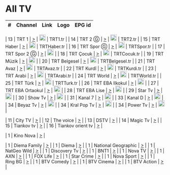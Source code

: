 <h1>All TV</h1>

| #   | Channel        | Link  | Logo | EPG id |
|:---:|:--------------:|:-----:|:----:|:------:|

| 13  | TRT 1            | [>](https://tv-trt1.medya.trt.com.tr/master.m3u8) | <img height="20" src="https://i.imgur.com/j786OLG.png"/> | TRT1.tr |
| 14  | TRT 2 Ⓖ         | [>](https://tv-trt2.medya.trt.com.tr/master.m3u8) | <img height="20" src="https://i.imgur.com/lNWrOE2.png"/> | TRT2.tr |
| 15  | TRT Haber        | [>](https://tv-trthaber.medya.trt.com.tr/master.m3u8) | <img height="20" src="https://i.imgur.com/OVfo8Ab.png"/> | TRTHaber.tr |
| 16  | TRT Spor Ⓖ      | [>](https://tv-trtspor1.medya.trt.com.tr/master.m3u8) | <img height="20" src="https://i.imgur.com/N2wGZyf.png"/> | TRTSpor.tr |
| 17  | TRT Spor 2 Ⓖ    | [>](https://tv-trtspor2.medya.trt.com.tr/master.m3u8) | <img height="20" src="https://i.imgur.com/ysKteM8.png"/> |
| 18  | TRT Çocuk        | [>](https://tv-trtcocuk.medya.trt.com.tr/master.m3u8) | <img height="20" src="https://i.imgur.com/QLFmD6d.png"/> | TRTCocuk.tr |
| 19  | TRT Müzik        | [>](https://tv-trtmuzik.medya.trt.com.tr/master.m3u8) | <img height="20" src="https://i.imgur.com/fIVFCEd.png"/> |
| 20  | TRT Belgesel     | [>](https://tv-trtbelgesel.medya.trt.com.tr/master.m3u8) | <img height="20" src="https://i.imgur.com/MGO87pe.png"/> | TRTBelgesel.tr |
| 21  | TRT Avaz         | [>](https://tv-trtavaz.medya.trt.com.tr/master.m3u8) | <img height="20" src="https://i.imgur.com/VhTwXu5.png"/> | TRTAvaz.tr |
| 22  | TRT Kurdî        | [>](https://tv-trtkurdi.medya.trt.com.tr/master.m3u8) | <img height="20" src="https://i.imgur.com/6BpymfB.png"/> | TRTKurdi.tr |
| 23  | TRT Arabi        | [>](https://tv-trtarabi.medya.trt.com.tr/master.m3u8) | <img height="20" src="https://i.imgur.com/yyhWOZs.png"/> | TRTArabi.tr |
| 24  | TRT World        | [>](https://tv-trtworld.medya.trt.com.tr/master.m3u8) | <img height="20" src="https://i.imgur.com/JEA2xpv.png"/> | TRTWorld.tr |
| 25  | TRT Türk         | [>](https://tv-trtturk.medya.trt.com.tr/master.m3u8) | <img height="20" src="https://i.imgur.com/OSTOQNw.png"/> | TRTTurk.tr |
| 26  | TRT EBA Ilkokul  | [>](https://tv-e-okul00.medya.trt.com.tr/master.m3u8) | <img height="20" src="https://i.imgur.com/wDvZfk8.png"/> |
| 27  | TRT EBA Ortaokul | [>](https://tv-e-okul01.medya.trt.com.tr/master.m3u8) | <img height="20" src="https://i.imgur.com/yfPTvRx.png"/> |
| 28  | TRT EBA Lise     | [>](https://tv-e-okul02.medya.trt.com.tr/master.m3u8) | <img height="20" src="https://i.imgur.com/IebUZx1.png"/> |
| 29  | Star Tv   | [>](https://dogus-live.daioncdn.net/startv/startv_360p.m3u8) | <img height="20" src="https://i.imgur.com/IebUZx1.png"/> |
| 30  | Show Tv     | [>](https://ciner-live.daioncdn.net/showtv/showtv.m3u8) | <img height="20" src="https://i.imgur.com/IebUZx1.png"/> |
| 31  | Kanal 7     | [>](https://kanal7-live.daioncdn.net/kanal7/kanal7.m3u8) | <img height="20" src="https://i.imgur.com/IebUZx1.png"/> |
| 33  | Kanal D    | [>](https://demiroren-live.daioncdn.net/kanald/kanald.m3u8) | <img height="20" src="https://i.imgur.com/IebUZx1.png"/> |
| 34  | Beyaz Tv     | [>](https://beyaztv-live.daioncdn.net/beyaztv/beyaztv.m3u8) | <img height="20" src="https://i.imgur.com/IebUZx1.png"/> |
| 34  | Kral Pop Tv     | [>](https://dogus-live.daioncdn.net/kralpoptv/playlist.m3u8) | <img height="20" src="https://i.imgur.com/IebUZx1.png"/> |
| 34  | Power Tv     | [>](https://livetv.powerapp.com.tr/powerTV/powerhd.smil/chunklist.m3u8) | <img height="20" src="https://i.imgur.com/IebUZx1.png"/> |


| 11  | City TV | [>](https://tv.city.bg/play/tshls/citytv/index.m3u8) |
| 12  | The voice | [>](https://bss1.neterra.tv/thevoice/thevoice.m3u8) |
| 13  | DSTV | [>](http://46.249.95.140:8081/hls/data.m3u8) |
| 14  | Magic Tv | [>](https://bss1.neterra.tv/magictv/magictv.m3u8) |
| 15  | Tiankov tv | [>](https://streamer103.neterra.tv/tiankov-folk/live.m3u8) |
| 16  | Tiankov orient tv | [>](https://streamer103.neterra.tv/tiankov-orient/live.m3u8) |


| 1 | Kino Nova | [>](https://ymkaya.xyz:28139/tv/kinonova/playlist.m3u8?wmsAuthSign=c2VydmVyX3RpbWU9MS8xLzIwMjUgNDo0MTo1MiBQTSZoYXNoX3ZhbHVlPUIzQ2ZVTkcwaVY0VVVzTzZFcW4wVFE9PSZ2YWxpZG1pbnV0ZXM9NjA=) |

| 1 | Diema Family | [>](https://ymkaya.xyz:28139/tv/diemafamily/playlist.m3u8?wmsAuthSign=c2VydmVyX3RpbWU9MS8xLzIwMjUgNDo0MjowMiBQTSZoYXNoX3ZhbHVlPVE3TDQ3LzdON25JbzBKUG5tVTdFakE9PSZ2YWxpZG1pbnV0ZXM9NjA=) |
| 1 | Diema | [>](https://ymkaya.xyz:28139/tv/diema/playlist.m3u8?wmsAuthSign=c2VydmVyX3RpbWU9MS8xLzIwMjUgNDo0MjoxMiBQTSZoYXNoX3ZhbHVlPXFwaCsrd2dKOFNxU2svME9oZTJJWkE9PSZ2YWxpZG1pbnV0ZXM9NjA=) |
| 1 | National Geographic | [>](https://ymkaya.xyz:28139/tv/natgeo/playlist.m3u8?wmsAuthSign=c2VydmVyX3RpbWU9MS8xLzIwMjUgNDo0MzoxMSBQTSZoYXNoX3ZhbHVlPWhVd1AxTy9yeFhHRDJUL2VpQ2F4S1E9PSZ2YWxpZG1pbnV0ZXM9NjA=) |
| 1 | NatGeo Wild | [>](https://ymkaya.xyz:28139/tv/natgeowild/playlist.m3u8?wmsAuthSign=c2VydmVyX3RpbWU9MS8xLzIwMjUgNDo0MzoyMSBQTSZoYXNoX3ZhbHVlPTNBTE5XNmRGMHZaT0hyZHFzWlI0VUE9PSZ2YWxpZG1pbnV0ZXM9NjA=) |
| 1 | Discovery Tv | [>](https://ymkaya.xyz:28139/tv/discovery/playlist.m3u8?wmsAuthSign=c2VydmVyX3RpbWU9MS8xLzIwMjUgNDo0MzozMSBQTSZoYXNoX3ZhbHVlPVVFU215QzlURnN2QXZ4RFZ2cEtYZmc9PSZ2YWxpZG1pbnV0ZXM9NjA=) |
| 1 | BNT1 | [>](https://ymkaya.xyz:28139/tv/bnt1/playlist.m3u8?wmsAuthSign=c2VydmVyX3RpbWU9MS8xLzIwMjUgNDo0MDowOCBQTSZoYXNoX3ZhbHVlPVh6Nk50NUdVOGMyVllrYnVTMkJ1dUE9PSZ2YWxpZG1pbnV0ZXM9NjA=) |
| 1 | Nova TV | [>](https://ymkaya.xyz:28139/tv/novatv/playlist.m3u8?wmsAuthSign=c2VydmVyX3RpbWU9MS8xLzIwMjUgNDo0MDoxOSBQTSZoYXNoX3ZhbHVlPTRIYVdrV1R3TnhmME9nMDZlMHpKbWc9PSZ2YWxpZG1pbnV0ZXM9NjA=) |
| 1 | AXN | [>](https://ymkaya.xyz:28139/tv/axn/playlist.m3u8?wmsAuthSign=c2VydmVyX3RpbWU9MS8xLzIwMjUgNDo0MDoyOSBQTSZoYXNoX3ZhbHVlPTlpbEpjTi9WNnp2cndhZEk2aG84cWc9PSZ2YWxpZG1pbnV0ZXM9NjA=) |
| 1 | FOX Life | [>](https://ymkaya.xyz:28139/tv/foxlife/playlist.m3u8?wmsAuthSign=c2VydmVyX3RpbWU9MS8xLzIwMjUgNDo0MDo0MCBQTSZoYXNoX3ZhbHVlPUpqR1hKeGRMZk5SQ0Uza1NjWEFxV1E9PSZ2YWxpZG1pbnV0ZXM9NjA=) |
| 1 | Star Crime | [>](https://ymkaya.xyz:28139/tv/foxcrime/playlist.m3u8?wmsAuthSign=c2VydmVyX3RpbWU9MS8xLzIwMjUgNDo0MDo1MCBQTSZoYXNoX3ZhbHVlPWtSM2hpRGI0UThmMUUweDdPUGgyQUE9PSZ2YWxpZG1pbnV0ZXM9NjA=) |
| 1 | Nova Sport | [>](https://ymkaya.xyz:28139/tv/novasport/playlist.m3u8?wmsAuthSign=c2VydmVyX3RpbWU9MS8xLzIwMjUgNDo0MTowMSBQTSZoYXNoX3ZhbHVlPUxIZlJVY1pjRGJzcjhBdlc2cVZnL3c9PSZ2YWxpZG1pbnV0ZXM9NjA=) |
| 1 | Ring BG | [>](https://ymkaya.xyz:28139/tv/ringbg/playlist.m3u8?wmsAuthSign=c2VydmVyX3RpbWU9MS8xLzIwMjUgNDo0MToxMiBQTSZoYXNoX3ZhbHVlPSs2Y2hKTWtDbHF6UmE0cXBEUWxmZmc9PSZ2YWxpZG1pbnV0ZXM9NjA=) |
| 1 | BTV Comedy | [>](https://ymkaya.xyz:28139/tv/btvcomedy/playlist.m3u8?wmsAuthSign=c2VydmVyX3RpbWU9MS8xLzIwMjUgNDo0MToyMiBQTSZoYXNoX3ZhbHVlPXMzb01BSkJZVFZjaHd2U2VleHBHdEE9PSZ2YWxpZG1pbnV0ZXM9NjA=) |
| 1 | BTV Cinema | [>](https://ymkaya.xyz:28139/tv/btvcinema/playlist.m3u8?wmsAuthSign=c2VydmVyX3RpbWU9MS8xLzIwMjUgNDo0MTozMiBQTSZoYXNoX3ZhbHVlPVJTYjlNM21MN2didzg4RjZ5TlYzYWc9PSZ2YWxpZG1pbnV0ZXM9NjA=) |
| 1 | BTV Action | [>](https://ymkaya.xyz:28139/tv/btvaction/playlist.m3u8?wmsAuthSign=c2VydmVyX3RpbWU9MS8xLzIwMjUgNDo0MTo0MiBQTSZoYXNoX3ZhbHVlPUJaQ3EzNEhwWHJWVitBVmtrUWp3Mnc9PSZ2YWxpZG1pbnV0ZXM9NjA=) |
